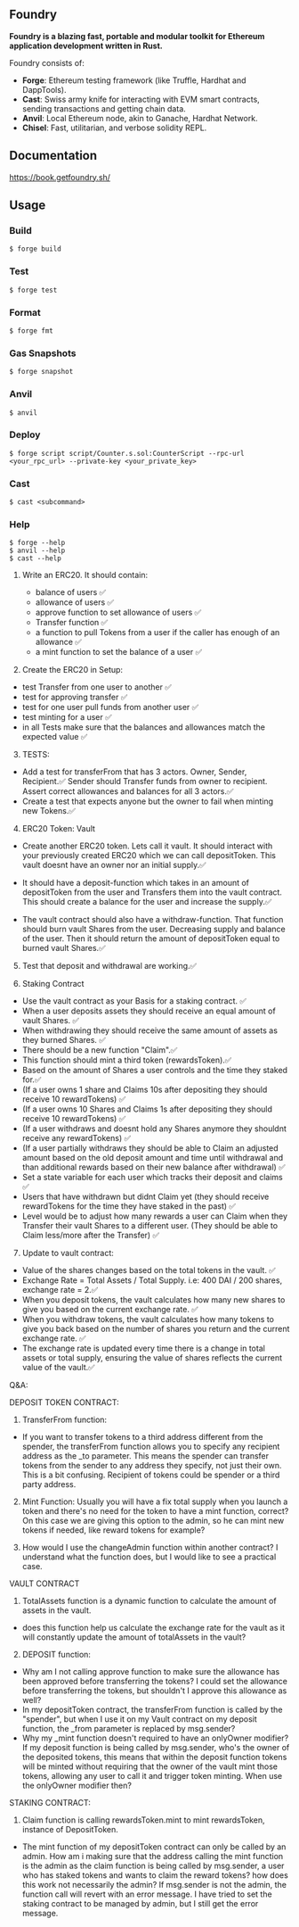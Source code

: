 ## Foundry

**Foundry is a blazing fast, portable and modular toolkit for Ethereum application development written in Rust.**

Foundry consists of:

- **Forge**: Ethereum testing framework (like Truffle, Hardhat and DappTools).
- **Cast**: Swiss army knife for interacting with EVM smart contracts, sending transactions and getting chain data.
- **Anvil**: Local Ethereum node, akin to Ganache, Hardhat Network.
- **Chisel**: Fast, utilitarian, and verbose solidity REPL.

## Documentation

https://book.getfoundry.sh/

## Usage

### Build

```shell
$ forge build
```

### Test

```shell
$ forge test
```

### Format

```shell
$ forge fmt
```

### Gas Snapshots

```shell
$ forge snapshot
```

### Anvil

```shell
$ anvil
```

### Deploy

```shell
$ forge script script/Counter.s.sol:CounterScript --rpc-url <your_rpc_url> --private-key <your_private_key>
```

### Cast

```shell
$ cast <subcommand>
```

### Help

```shell
$ forge --help
$ anvil --help
$ cast --help
```

1. Write an ERC20. It should contain:

   - balance of users ✅
   - allowance of users ✅
   - approve function to set allowance of users ✅
   - Transfer function ✅
   - a function to pull Tokens from a user if the caller has enough of an allowance ✅
   - a mint function to set the balance of a user ✅

2. Create the ERC20 in Setup:

- test Transfer from one user to another ✅
- test for approving transfer ✅
- test for one user pull funds from another user ✅
- test minting for a user ✅
- in all Tests make sure that the balances and allowances match the expected value ✅

3. TESTS:

- Add a test for transferFrom that has 3 actors. Owner, Sender, Recipient.✅
  Sender should Transfer funds from owner to recipient. Assert correct allowances and balances for all 3 actors.✅
- Create a test that expects anyone but the owner to fail when minting new Tokens.✅

4. ERC20 Token: Vault

- Create another ERC20 token. Lets call it vault. It should interact with your previously created ERC20 which we can call depositToken. This vault doesnt have an owner nor an initial supply.✅
- It should have a deposit-function which takes in an amount of depositToken from the user and Transfers them into the vault contract. This should create a balance for the user and increase the supply.✅

- The vault contract should also have a withdraw-function. That function should burn vault Shares from the user. Decreasing supply and balance of the user. Then it should return the amount of depositToken equal to burned vault Shares.✅

5. Test that deposit and withdrawal are working.✅

6. Staking Contract

- Use the vault contract as your Basis for a staking contract. ✅
- When a user deposits assets they should receive an equal amount of vault Shares. ✅
- When withdrawing they should receive the same amount of assets as they burned Shares. ✅
- There should be a new function "Claim".✅
- This function should mint a third token (rewardsToken).✅
- Based on the amount of Shares a user controls and the time they staked for.✅
- (If a user owns 1 share and Claims 10s after depositing they should receive 10 rewardTokens) ✅
- (If a user owns 10 Shares and Claims 1s after depositing they should receive 10 rewardTokens) ✅
- (If a user withdraws and doesnt hold any Shares anymore they shouldnt receive any rewardTokens) ✅
- (If a user partially withdraws they should be able to Claim an adjusted amount based on the old deposit amount and time until withdrawal and than additional rewards based on their new balance after withdrawal) ✅
- Set a state variable for each user which tracks their deposit and claims ✅
- Users that have withdrawn but didnt Claim yet (they should receive rewardTokens for the time they have staked in the past) ✅
- Level would be to adjust how many rewards a user can Claim when they Transfer their vault Shares to a different user. (They should be able to Claim less/more after the Transfer) ✅

7. Update to vault contract: 
- Value of the shares changes based on the total tokens in the vault. ✅
- Exchange Rate = Total Assets / Total Supply. i.e: 400 DAI / 200 shares, exchange rate = 2.✅
- When you deposit tokens, the vault calculates how many new shares to give you based on the current exchange rate. ✅
- When you withdraw tokens, the vault calculates how many tokens to give you back based on the number of shares you return and the current exchange rate. ✅
- The exchange rate is updated every time there is a change in total assets or total supply, ensuring the value of shares reflects the current value of the vault.✅


Q&A:

DEPOSIT TOKEN CONTRACT: 
1. TransferFrom function: 
- If you want to transfer tokens to a third address different from the spender, the transferFrom function allows you to specify any recipient address as the _to parameter. This means the spender can transfer tokens from the sender to any address they specify, not just their own. This is a bit confusing. Recipient of tokens could be spender or a third party address. 

2. Mint Function: Usually you will have a fix total supply when you launch a token and there's no need for the token to have a mint function, correct? On this case we are giving this option to the admin, so he can mint new tokens if needed, like reward tokens for example?  

3. How would I use the changeAdmin function within another contract? I understand what the function does, but I would like to see a practical case. 

VAULT CONTRACT
1. TotalAssets function is a dynamic function to calculate the amount of assets in the vault. 
- does this function help us calculate the exchange rate for the vault as it will constantly update the amount of totalAssets in the vault?

2. DEPOSIT function: 
- Why am I not calling approve function to make sure the allowance has been approved before transferring the tokens? I could set the allowance before transferring the tokens, but shouldn't I approve this allowance as well?
- In my depositToken contract, the transferFrom function is called by the "spender", but when I use it on my Vault contract on my deposit function, the _from parameter is replaced by msg.sender? 
- Why my _mint function doesn't required to have an onlyOwner modifier? If my deposit function is being called by msg.sender, who's the owner of the deposited tokens, this means that within the deposit function tokens will be minted without requiring that the owner of the vault mint those tokens, allowing any user to call it and trigger token minting. When use the onlyOwner modifier then? 


STAKING CONTRACT:
1. Claim function is calling rewardsToken.mint to mint rewardsToken, instance of DepositToken. 
- The mint function of my depositToken contract can only be called by an admin. How am i making sure that the address calling
the mint function is the admin as the claim function is being called by msg.sender, a user who has staked tokens and wants to claim the reward tokens? how does this work not necessarily the admin? If msg.sender is not the admin, the function call will revert with an error message.
I have tried to set the staking contract to be managed by admin, but I still get the error message.   